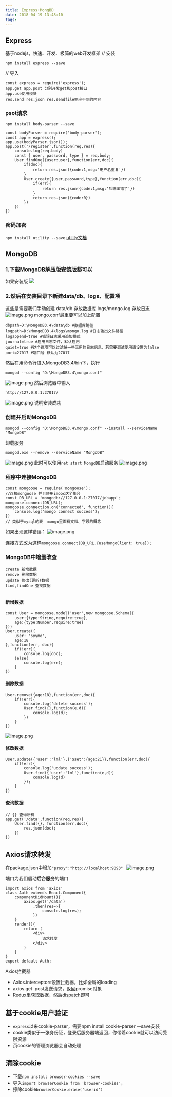 ```yaml
---
title: Express+MongBD
date: 2018-04-19 13:48:10
tags:
---
```

## Express 
基于nodejs，快速、开发、极简的web开发框架
// 安装
```
npm install express --save
```
// 导入
```
const express = require('express');
app.get app.post 分别开发get和post接口
app.use使用模块
res.send res.json res.sendfile响应不同的内容
```
### psot请求
`npm install body-parser --save`
```
const bodyParser = require('body-parser');
const app = express();
app.use(bodyParser.json());
app.post('/register',function(req,res){
	console.log(req.body)
	const { user, password, type } = req.body;
	User.findOne({user:user},function(err,doc){
		if(doc){
			return res.json({code:1,msg:'用户名重复'})
		}
		User.create({user,password,type},function(err,doc){
			if(err){
				return res.json({code:1,msg:'后端出错了'})
			}
			return res.json({code:0})
		})
	})
})

```
### 密码加密
`npm install utility --save`
[utility文档](https://github.com/node-modules/utility)

## MongoDB
### 1.下载[MongoDB](https://www.mongodb.org/dl/win32/x86_64-2008plus-ssl?_ga=2.255015816.1613166733.1512467058-651293207.1512184673)解压版安装版都可以 
如果安装版
![](http://upload-images.jianshu.io/upload_images/2088736-9fd5ab25cdd1a37b.png?imageMogr2/auto-orient/strip%7CimageView2/2/w/1240)

### 2.然后在安装目录下新建data/db、logs、配置项
这些是需要我们手动创建
data/db 存放数据库
logs/mongo.log 存放日志
![image.png](http://upload-images.jianshu.io/upload_images/2088736-aa134c052ba18ac7.png?imageMogr2/auto-orient/strip%7CimageView2/2/w/1240)
mongo.conf最重要可以加上配置
```
dbpath=D:\MongoDB3.4\data\db #数据库路径  
logpath=D:\MongoDB3.4\logs\mongo.log #日志输出文件路径  
logappend=true #错误日志采用追加模式  
journal=true #启用日志文件，默认启用  
quiet=true #这个选项可以过滤掉一些无用的日志信息，若需要调试使用请设置为false  
port=27017 #端口号 默认为27017  
```
然后在用命令行进入MongoDB3.4/bin下，执行
```
mongod --config "D:\MongoDB3.4\mongo.conf"
```
![image.png](http://upload-images.jianshu.io/upload_images/2088736-a9b9074700cb23e3.png?imageMogr2/auto-orient/strip%7CimageView2/2/w/1240)
然后浏览器中输入
```
http://127.0.0.1:27017/
```
![image.png](http://upload-images.jianshu.io/upload_images/2088736-2d978260d3898bfc.png?imageMogr2/auto-orient/strip%7CimageView2/2/w/1240)
说明安装成功

### 创建并启动MongoDB
```
mongod --config "D:\MongoDB3.4\mongo.conf" --install --serviceName "MongoDB"
```
卸载服务
```
mongod.exe --remove --serviceName "MongoDB" 
```
![image.png](http://upload-images.jianshu.io/upload_images/2088736-108c16eaa500e9da.png?imageMogr2/auto-orient/strip%7CimageView2/2/w/1240)
此时可以使用`net start MongoDB`启动服务
![image.png](http://upload-images.jianshu.io/upload_images/2088736-8df3aa207ca987d3.png?imageMogr2/auto-orient/strip%7CimageView2/2/w/1240)

### 程序中连接MongoDB
```
const mongoose = require('mongoose');
//连接mongoose 并且使用imooc这个集合
const DB_URL = 'mongodb://127.0.0.1:27017/jobapp';
mongoose.connect(DB_URL);
mongoose.connection.on('connected', function(){
	console.log('mongo connect success');
})
// 类似于mysql的表  mongo里面有文档、字段的概念
```
如果出现这样错误：
![image.png](http://upload-images.jianshu.io/upload_images/2088736-4a945ac4f328d620.png?imageMogr2/auto-orient/strip%7CimageView2/2/w/1240)

连接方式改为这样`mongoose.connect(DB_URL,{useMongoClient: true});`

### MongoDB中增删改查
```
create 新增数据
remove 删除数据
update 修改(更新)数据
find,findOne 查找数据


```
#### 新增数据
```
const User = mongoose.model('user',new mongoose.Schema({
	user:{type:String,require:true},
	age:{type:Number,require:true}
}))
User.create({
	user: 'syymo',
	age:18
},function(err, doc){
	if(!err){
		console.log(doc);
	}else{
		console.log(err);
	}
})
```

#### 删除数据
```
User.remove({age:18},function(err,doc){
	if(!err){
		console.log('delete success');
		User.find({},function(e,d){
			console.log(d);
		})
	}
})
```
![image.png](http://upload-images.jianshu.io/upload_images/2088736-7342c0650f853da9.png?imageMogr2/auto-orient/strip%7CimageView2/2/w/1240)


#### 修改数据
```
User.update({'user':'lml'},{'$set':{age:21}},function(err,doc){
	if(!err){
		console.log('uodate success');
		User.find({'user':'lml'},function(e,d){
			console.log(d)
		});
	}
})
```
#### 查询数据
```
// {} 查询所有
app.get('/data',function(req,res){
	User.find({}, function(err,doc){
		res.json(doc);	
	})
})
```

## Axios请求转发
在package.json中增加`"proxy":"http://localhost:9093" `
![image.png](http://upload-images.jianshu.io/upload_images/2088736-061448074e323aff.png?imageMogr2/auto-orient/strip%7CimageView2/2/w/1240)

端口为我们启动**后台服务**的端口
```
import axios from 'axios'
class Auth extends React.Component{
	componentDidMount(){
		axios.get('/data')
			.then(res=>{
				console.log(res);
			})
	}
	render(){
		return (
			<div>
				请求转发
			</div>
		)
	}
}
export default Auth;
```
Axios拦截器
- Axios.interceptors设置拦截器，比如全局的loading
- axios.get .post发送请求，返回promise对象
- Redux里获取数据，然后dispatch即可


## 基于cookie用户验证
- `express`以来cookie-parser，需要npm install cookie-parser --save安装
- cookie类似于一张身份证，登录后服务器端返回，你带着cookie就可以访问受限资源
- 页cookie的管理浏览器会自动处理

## 清除cookie
- 下载`npm install browser-cookies --save`
- 导入`import browserCookie from 'browser-cookies';`
- 擦除cookie`browserCookie.erase('userid')`
